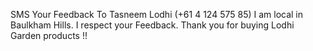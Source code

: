 SMS Your Feedback To
Tasneem Lodhi (+61 4 124 575 85)
I am local in Baulkham Hills.
I respect your Feedback.
Thank you for buying Lodhi Garden products !!

